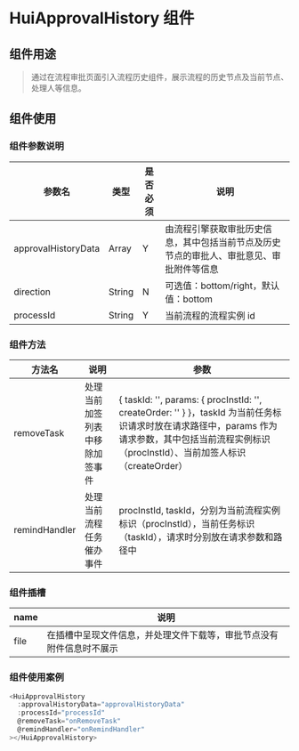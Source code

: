 # HuiApprovalHistory 组件

## 组件用途

> 通过在流程审批页面引入流程历史组件，展示流程的历史节点及当前节点、处理人等信息。

## 组件使用

### 组件参数说明

| 参数名              | 类型   | 是否必须 | 说明                                                                                     |
| ------------------- | ------ | -------- | ---------------------------------------------------------------------------------------- |
| approvalHistoryData | Array  | Y        | 由流程引擎获取审批历史信息，其中包括当前节点及历史节点的审批人、审批意见、审批附件等信息 |
| direction           | String | N        | 可选值：bottom/right，默认值：bottom                                                     |
| processId           | String | Y        | 当前流程的流程实例 id                                                                    |

### 组件方法

| 方法名        | 说明                           | 参数                                                                                                                                                                                               |
| ------------- | ------------------------------ | -------------------------------------------------------------------------------------------------------------------------------------------------------------------------------------------------- |
| removeTask    | 处理当前加签列表中移除加签事件 | { taskId: '', params: { procInstId: '', createOrder: '' } }，taskId 为当前任务标识请求时放在请求路径中，params 作为请求参数，其中包括当前流程实例标识（procInstId）、当前加签人标识（createOrder） |
| remindHandler | 处理当前流程任务催办事件       | procInstId, taskId，分别为当前流程实例标识（procInstId），当前任务标识（taskId），请求时分别放在请求参数和路径中                                                                                   |

### 组件插槽

| name | 说明                                                                 |
| ---- | -------------------------------------------------------------------- |
| file | 在插槽中呈现文件信息，并处理文件下载等，审批节点没有附件信息时不展示 |

### 组件使用案例

```js
<HuiApprovalHistory
  :approvalHistoryData="approvalHistoryData"
  :processId="processId"
  @removeTask="onRemoveTask"
  @remindHandler="onRemindHandler"
></HuiApprovalHistory>
```
